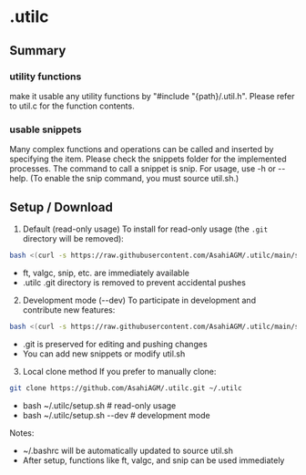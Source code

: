 # .utilc
## Summary
### utility functions
make it usable any utility functions by "#include "{path}/.util.h".
Please refer to util.c for the function contents.

### usable snippets
Many complex functions and operations can be called and inserted by specifying the item.
Please check the snippets folder for the implemented processes.
The command to call a snippet is snip. For usage, use -h or --help.
(To enable the snip command, you must source util.sh.)

## Setup / Download

1. Default (read-only usage)
To install for read-only usage (the `.git` directory will be removed):

```bash
bash <(curl -s https://raw.githubusercontent.com/AsahiAGM/.utilc/main/setup.sh)
```

- ft, valgc, snip, etc. are immediately available
- .utilc .git directory is removed to prevent accidental pushes

2. Development mode (--dev)
To participate in development and contribute new features:

```bash
bash <(curl -s https://raw.githubusercontent.com/AsahiAGM/.utilc/main/setup.sh) --dev
```

- .git is preserved for editing and pushing changes
- You can add new snippets or modify util.sh

3. Local clone method
If you prefer to manually clone:

```bash
git clone https://github.com/AsahiAGM/.utilc.git ~/.utilc
```
- bash ~/.utilc/setup.sh          # read-only usage
- bash ~/.utilc/setup.sh --dev    # development mode

Notes:
- ~/.bashrc will be automatically updated to source util.sh
- After setup, functions like ft, valgc, and snip can be used immediately

